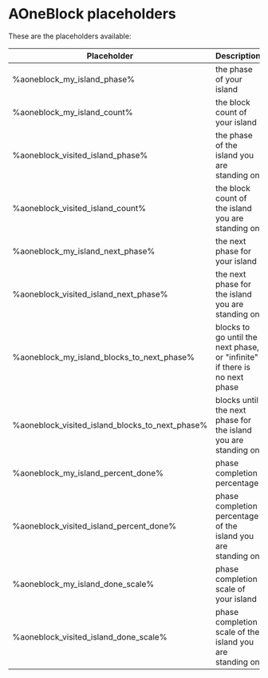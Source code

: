 # AOneBlock placeholders

These are the placeholders available:

|Placeholder|Description|
|--- |--- |
|%aoneblock_my_island_phase%|the phase of your island|
|%aoneblock_my_island_count%|the block count of your island|
|%aoneblock_visited_island_phase%|the phase of the island you are standing on|
|%aoneblock_visited_island_count%|the block count of the island you are standing on|
|%aoneblock_my_island_next_phase%|the next phase for your island|
|%aoneblock_visited_island_next_phase%|the next phase for the island you are standing on|
|%aoneblock_my_island_blocks_to_next_phase%|blocks to go until the next phase, or "infinite" if there is no next phase|
|%aoneblock_visited_island_blocks_to_next_phase%|blocks until the next phase for the island you are standing on|
|%aoneblock_my_island_percent_done%|phase completion percentage|
|%aoneblock_visited_island_percent_done%|phase completion percentage of the island you are standing on|
|%aoneblock_my_island_done_scale%|phase completion scale of your island|
|%aoneblock_visited_island_done_scale%|phase completion scale of the island you are standing on|
